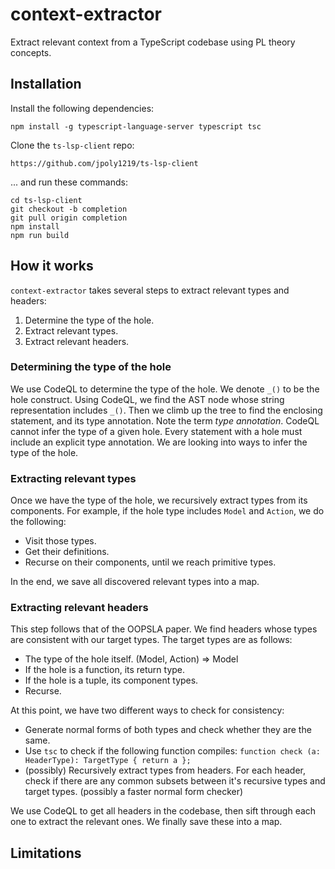 # context-extractor

Extract relevant context from a TypeScript codebase using PL theory concepts.

## Installation

Install the following dependencies:

```text
npm install -g typescript-language-server typescript tsc
```

Clone the `ts-lsp-client` repo:

```text
https://github.com/jpoly1219/ts-lsp-client
```

... and run these commands:

```text
cd ts-lsp-client
git checkout -b completion
git pull origin completion
npm install
npm run build
```

## How it works

`context-extractor` takes several steps to extract relevant types and headers:

1. Determine the type of the hole.
2. Extract relevant types.
3. Extract relevant headers.

### Determining the type of the hole

We use CodeQL to determine the type of the hole.
We denote `_()` to be the hole construct.
Using CodeQL, we find the AST node whose string representation includes `_()`.
Then we climb up the tree to find the enclosing statement, and its type annotation.
Note the term *type annotation*. CodeQL cannot infer the type of a given hole.
Every statement with a hole must include an explicit type annotation.
We are looking into ways to infer the type of the hole.

### Extracting relevant types

Once we have the type of the hole, we recursively extract types from its components.
For example, if the hole type includes `Model` and `Action`, we do the following:

- Visit those types.
- Get their definitions.
- Recurse on their components, until we reach primitive types.

In the end, we save all discovered relevant types into a map.

### Extracting relevant headers

This step follows that of the OOPSLA paper.
We find headers whose types are consistent with our target types.
The target types are as follows:

- The type of the hole itself. (Model, Action) => Model
- If the hole is a function, its return type.
- If the hole is a tuple, its component types.
- Recurse.

At this point, we have two different ways to check for consistency:

- Generate normal forms of both types and check whether they are the same.
- Use `tsc` to check if the following function compiles: `function check (a: HeaderType): TargetType { return a };`
- (possibly) Recursively extract types from headers. For each header, check if there are any common subsets between it's recursive types and target types. (possibly a faster normal form checker)

We use CodeQL to get all headers in the codebase, then sift through each one to extract the relevant ones.
We finally save these into a map.

## Limitations
